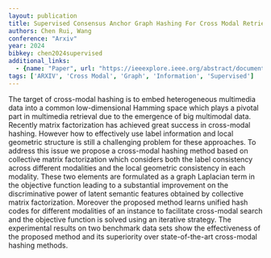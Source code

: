 ```yaml
---
layout: publication
title: Supervised Consensus Anchor Graph Hashing For Cross Modal Retrieval
authors: Chen Rui, Wang
conference: "Arxiv"
year: 2024
bibkey: chen2024supervised
additional_links:
  - {name: "Paper", url: "https://ieeexplore.ieee.org/abstract/document/7466099"}
tags: ['ARXIV', 'Cross Modal', 'Graph', 'Information', 'Supervised']
---
```

The target of cross-modal hashing is to embed heterogeneous multimedia data into a common low-dimensional Hamming space which plays a pivotal part in multimedia retrieval due to the emergence of big multimodal data. Recently matrix factorization has achieved great success in cross-modal hashing. However how to effectively use label information and local geometric structure is still a challenging problem for these approaches. To address this issue we propose a cross-modal hashing method based on collective matrix factorization which considers both the label consistency across different modalities and the local geometric consistency in each modality. These two elements are formulated as a graph Laplacian term in the objective function leading to a substantial improvement on the discriminative power of latent semantic features obtained by collective matrix factorization. Moreover the proposed method learns unified hash codes for different modalities of an instance to facilitate cross-modal search and the objective function is solved using an iterative strategy. The experimental results on two benchmark data sets show the effectiveness of the proposed method and its superiority over state-of-the-art cross-modal hashing methods.
